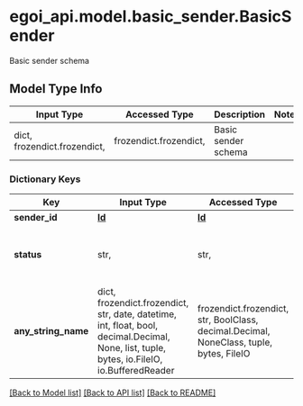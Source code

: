 # egoi_api.model.basic_sender.BasicSender

Basic sender schema

## Model Type Info
Input Type | Accessed Type | Description | Notes
------------ | ------------- | ------------- | -------------
dict, frozendict.frozendict,  | frozendict.frozendict,  | Basic sender schema | 

### Dictionary Keys
Key | Input Type | Accessed Type | Description | Notes
------------ | ------------- | ------------- | ------------- | -------------
**sender_id** | [**Id**](Id.md) | [**Id**](Id.md) |  | 
**status** | str,  | str,  | Status of the sender | [optional] must be one of ["active", "moderation", "rejected", ] 
**any_string_name** | dict, frozendict.frozendict, str, date, datetime, int, float, bool, decimal.Decimal, None, list, tuple, bytes, io.FileIO, io.BufferedReader | frozendict.frozendict, str, BoolClass, decimal.Decimal, NoneClass, tuple, bytes, FileIO | any string name can be used but the value must be the correct type | [optional]

[[Back to Model list]](../../README.md#documentation-for-models) [[Back to API list]](../../README.md#documentation-for-api-endpoints) [[Back to README]](../../README.md)

